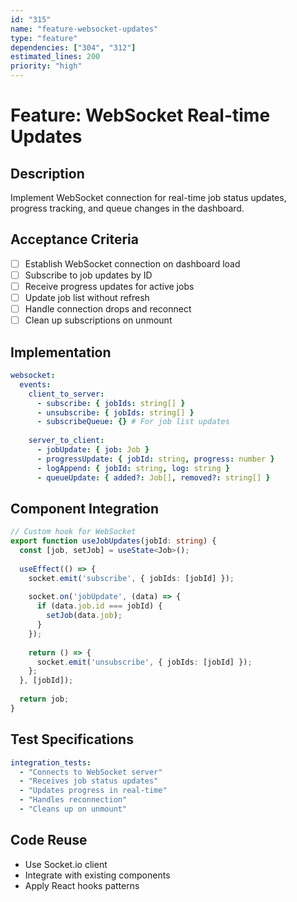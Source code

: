 ```yaml
---
id: "315"
name: "feature-websocket-updates"
type: "feature"
dependencies: ["304", "312"]
estimated_lines: 200
priority: "high"
---
```


# Feature: WebSocket Real-time Updates

## Description
Implement WebSocket connection for real-time job status updates, progress tracking, and queue changes in the dashboard.

## Acceptance Criteria
- [ ] Establish WebSocket connection on dashboard load
- [ ] Subscribe to job updates by ID
- [ ] Receive progress updates for active jobs
- [ ] Update job list without refresh
- [ ] Handle connection drops and reconnect
- [ ] Clean up subscriptions on unmount

## Implementation
```yaml
websocket:
  events:
    client_to_server:
      - subscribe: { jobIds: string[] }
      - unsubscribe: { jobIds: string[] }
      - subscribeQueue: {} # For job list updates
    
    server_to_client:
      - jobUpdate: { job: Job }
      - progressUpdate: { jobId: string, progress: number }
      - logAppend: { jobId: string, log: string }
      - queueUpdate: { added?: Job[], removed?: string[] }
```

## Component Integration
```typescript
// Custom hook for WebSocket
export function useJobUpdates(jobId: string) {
  const [job, setJob] = useState<Job>();
  
  useEffect(() => {
    socket.emit('subscribe', { jobIds: [jobId] });
    
    socket.on('jobUpdate', (data) => {
      if (data.job.id === jobId) {
        setJob(data.job);
      }
    });
    
    return () => {
      socket.emit('unsubscribe', { jobIds: [jobId] });
    };
  }, [jobId]);
  
  return job;
}
```

## Test Specifications
```yaml
integration_tests:
  - "Connects to WebSocket server"
  - "Receives job status updates"
  - "Updates progress in real-time"
  - "Handles reconnection"
  - "Cleans up on unmount"
```

## Code Reuse
- Use Socket.io client
- Integrate with existing components
- Apply React hooks patterns

